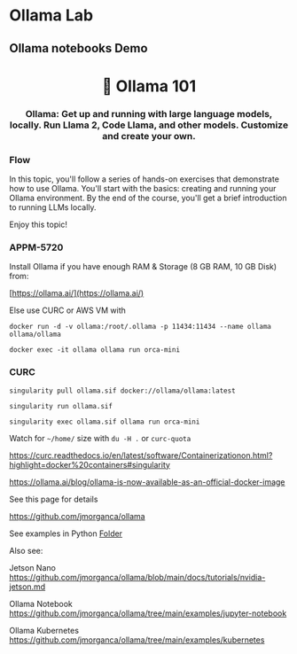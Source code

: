# Ollama Lab

## Ollama notebooks Demo


<h1 align="center" style="border-bottom: none;">🔎 Ollama 101 </h1>
<h3 align="center">Ollama: Get up and running with large language models, locally.
Run Llama 2, Code Llama, and other models. Customize and create your own.</h3>


### Flow

In this topic, you'll follow a series of hands-on exercises that demonstrate how to use Ollama. You'll start with the basics: creating and running your Ollama environment. By the end of the course, you'll get a brief introduction to running LLMs locally.



Enjoy this topic!

<h3>APPM-5720</h3>

Install Ollama if you have enough RAM & Storage  (8 GB RAM, 10 GB Disk) from:

[https://ollama.ai/](https://ollama.ai/)

Else use CURC or AWS VM with

```
docker run -d -v ollama:/root/.ollama -p 11434:11434 --name ollama ollama/ollama

docker exec -it ollama ollama run orca-mini
```

### CURC

```
singularity pull ollama.sif docker://ollama/ollama:latest

singularity run ollama.sif

singularity exec ollama.sif ollama run orca-mini
```

Watch for `~/home/` size with `du -H .` or `curc-quota`

https://curc.readthedocs.io/en/latest/software/Containerizationon.html?highlight=docker%20containers#singularity

https://ollama.ai/blog/ollama-is-now-available-as-an-official-docker-image

See this page for details

https://github.com/jmorganca/ollama


See examples in Python [Folder](python)

Also see:

Jetson Nano
https://github.com/jmorganca/ollama/blob/main/docs/tutorials/nvidia-jetson.md


Ollama Notebook
https://github.com/jmorganca/ollama/tree/main/examples/jupyter-notebook


Ollama Kubernetes
https://github.com/jmorganca/ollama/tree/main/examples/kubernetes
